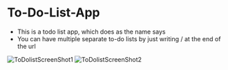 # To-Do-List-App
- This is a todo list app, which does as the name says
- You can have multiple separate to-do lists by just writing /<NewListName> at the end of the url

![ToDolistScreenShot1](https://github.com/Scarredhealer/To-Do-List-Node.js-/blob/main/Screenshots/ss1.png)
![ToDolistScreenShot2](https://github.com/Scarredhealer/To-Do-List-Node.js-/blob/main/Screenshots/ss2.png)
